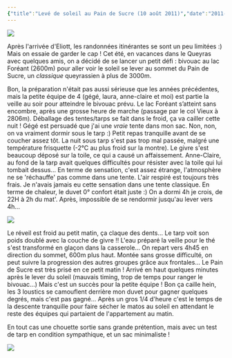 ```yaml
---
{"title":"Levé de soleil au Pain de Sucre (10 août 2011)","date":"2011-08-23","featuredImage":"./IMG_4904.JPG","dg-publish":true,"permalink":"/public/outdoor/leve-de-soleil-au-pain-de-sucre-10-aout-2011/","dgPassFrontmatter":true}
---
```



![](IMG_4889.JPG)

Après l'arrivée d'Eliott, les randonnées itinérantes se sont un peu
limitées :) Mais on essaie de garder le cap ! Cet été, en vacances dans
le Queyras avec quelques amis, on a décidé de se lancer un petit défi :
bivouac au lac Foréant (2600m) pour aller voir le soleil se lever au
sommet du Pain de Sucre, un _classique_ queyrassien à plus de 3000m.

Bon, la préparation n'était pas aussi sérieuse que les années
précédentes, mais la petite équipe de 4 (gégé, laura, anne-claire et
moi) est partie la veille au soir pour atteindre le bivouac prévu. Le
lac Foréant s’atteint sans encombre, après une grosse heure de marche
(passage par le col Vieux à 2806m). Déballage des tentes/tarps se fait
dans le froid, ça va cailler cette nuit ! Gégé est persuadé que j'ai une
_vraie_ tente dans mon sac. Non, non, on va vraiment dormir sous le
tarp :) Petit repas tranquille avant de se coucher assez tôt. La nuit
sous tarp s'est pas trop mal passée, malgré une température frisquette
(-2°C au plus froid sur la montre). Le givre s'est beaucoup déposé sur
la toile, ce qui a causé un affaissement. Anne-Claire, au fond de la
tarp avait quelques difficultés pour résister avec la toile qui lui
tombait dessus... En terme de sensation, c'est assez étrange,
l'atmosphère ne se 'réchauffe' pas comme dans une tente. L'air respiré
est toujours très frais. Je n'avais jamais eu cette sensation dans une
tente classique. En terme de chaleur, le duvet 0° confort était juste :)
On a dormi 4h je crois, de 22H à 2h du mat'. Après, impossible de se
rendormir jusqu'au lever vers 4h...

![](IMG_4904.JPG)

Le réveil est froid au petit matin, ça claque des dents... Le tarp voit
son poids doublé avec la couche de givre !! L'eau préparé la veille pour
le thé s'est transformé en glaçon dans la casserole... On repart vers
4h45 en direction du sommet, 600m plus haut. Montée sans grosse
difficulté, on peut suivre la progression des autres groupes grâce aux
frontales... Le Pain de Sucre est très prisé en ce petit matin ! Arrivé
en haut quelques minutes après le lever du soleil (mauvais timing, trop
de temps pour ranger le bivouac...) Mais c'est un succès pour la petite
équipe ! Bon ça caille hein, les 3 loustics se camouflent derrière mon
duvet pour gagner quelques degrés, mais c'est pas gagné... Après un gros
1/4 d'heure c'est le temps de la descente tranquille pour faire sécher
le matos au soleil en attendant le reste des équipes qui partaient de
l'appartement au matin.

En tout cas une chouette sortie sans grande prétention, mais avec un
test de tarp en condition sympathique, et un sac minimaliste !

![](IMG_4912.JPG)
